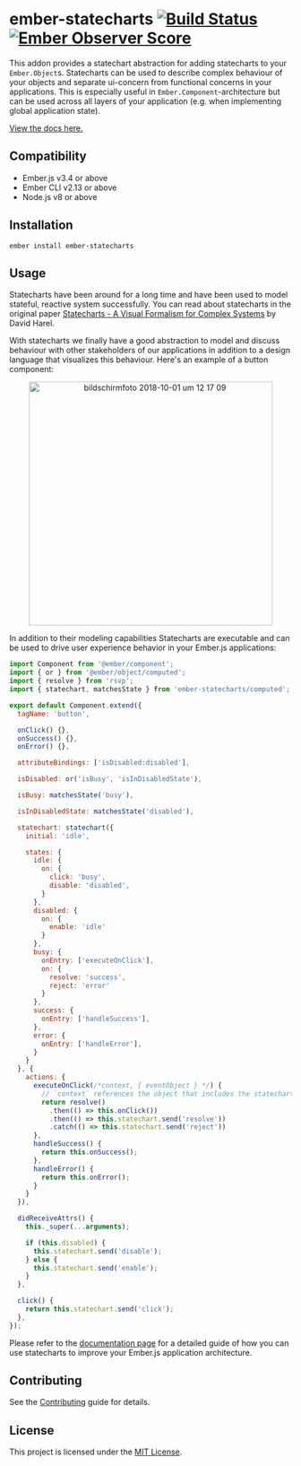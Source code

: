 ember-statecharts [![Build Status](https://travis-ci.org/LevelbossMike/ember-statecharts.svg?branch=master)](https://travis-ci.org/LevelbossMike/ember-statecharts) [![Ember Observer Score](https://emberobserver.com/badges/ember-statecharts.svg)](https://emberobserver.com/addons/ember-statecharts)
==============================================================================

This addon provides a statechart abstraction for adding statecharts to your
`Ember.Object`s. Statecharts can be used to describe complex
behaviour of your objects and separate ui-concern from functional concerns in
your applications. This is especially useful in `Ember.Component`-architecture
but can be used across all layers of your application (e.g. when implementing
global application state).

[View the docs here.](https://ember-statecharts.com)


Compatibility
------------------------------------------------------------------------------

* Ember.js v3.4 or above
* Ember CLI v2.13 or above
* Node.js v8 or above


Installation
------------------------------------------------------------------------------

```
ember install ember-statecharts
```


Usage
------------------------------------------------------------------------------

Statecharts have been around for a long time and have been used to model
stateful, reactive system successfully. You can read about statecharts in the
original paper [Statecharts - A Visual Formalism for Complex
Systems](http://www.inf.ed.ac.uk/teaching/courses/seoc/2005_2006/resources/statecharts.pdf)
by David Harel.

With statecharts we finally have a good abstraction to model and discuss behaviour with
other stakeholders of our applications in addition to a design language that
visualizes this behaviour. Here's an example of a button component:

<p align="center">
  <img width="435" alt="bildschirmfoto 2018-10-01 um 12 17 09" src="https://user-images.githubusercontent.com/242299/46283582-0fb27800-c575-11e8-8c8e-c132e9f8f77a.png">
</p>

In addition to their modeling capabilities Statecharts are executable and can be used to drive user experience behavior in your Ember.js applications:

```js
import Component from '@ember/component';
import { or } from '@ember/object/computed';
import { resolve } from 'rsvp';
import { statechart, matchesState } from 'ember-statecharts/computed';

export default Component.extend({
  tagName: 'button',

  onClick() {},
  onSuccess() {},
  onError() {},

  attributeBindings: ['isDisabled:disabled'],

  isDisabled: or('isBusy', 'isInDisabledState'),

  isBusy: matchesState('busy'),

  isInDisabledState: matchesState('disabled'),

  statechart: statechart({
    initial: 'idle',

    states: {
      idle: {
        on: {
          click: 'busy',
          disable: 'disabled',
        }
      },
      disabled: {
        on: {
          enable: 'idle'
        }
      },
      busy: {
        onEntry: ['executeOnClick'],
        on: {
          resolve: 'success',
          reject: 'error'
        }
      },
      success: {
        onEntry: ['handleSuccess'],
      },
      error: {
        onEntry: ['handleError'],
      }
    }
  }, {
    actions: {
      executeOnClick(/*context, { eventObject } */) {
        // `context` references the object that includes the statechart
        return resolve()
          .then(() => this.onClick())
          .then(() => this.statechart.send('resolve'))
          .catch(() => this.statechart.send('reject'))
      },
      handleSuccess() {
        return this.onSuccess();
      },
      handleError() {
        return this.onError();
      }
    }
  }),

  didReceiveAttrs() {
    this._super(...arguments);

    if (this.disabled) {
      this.statechart.send('disable');
    } else {
      this.statechart.send('enable');
    }
  },

  click() {
    return this.statechart.send('click');
  },
});
```

Please refer to the [documentation page](http://ember-statecharts.com) for a detailed guide of how you can use statecharts to improve your Ember.js application architecture.

Contributing
------------------------------------------------------------------------------

See the [Contributing](CONTRIBUTING.md) guide for details.


License
------------------------------------------------------------------------------

This project is licensed under the [MIT License](LICENSE.md).
